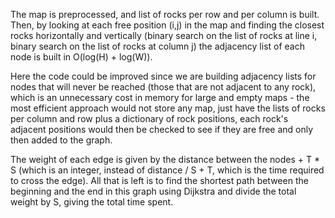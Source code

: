 The map is preprocessed, and list of rocks per row and per column is built. Then, by looking at each free position (i,j) in the map and finding the closest rocks horizontally and vertically (binary search on the list of rocks at line i, binary search on the list of rocks at column j) the adjacency list of each node is built in O(log(H) + log(W)). 

Here the code could be improved since we are building adjacency lists for nodes that will never be reached (those that are not adjacent to any rock), which is an unnecessary cost in memory for large and empty maps - the most efficient approach would not store any map, just have the lists of rocks per column and row plus a dictionary of rock positions, each rock's adjacent positions would then be checked to see if they are free and only then added to the graph.

The weight of each edge is given by the distance between the nodes + T * S (which is an integer, instead of distance / S + T, which is the time required to cross the edge). All that is left is to find the shortest path between the beginning and the end in this graph using Dijkstra and divide the total weight by S, giving the total time spent. 